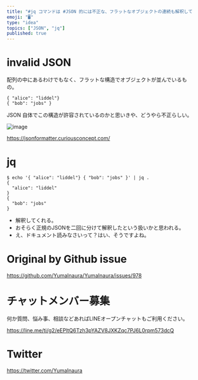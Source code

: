 ```yaml
---
title: "#jq コマンドは #JSON 的には不正な、フラットなオブジェクトの連続も解釈してくれるっぽい"
emoji: "🖥"
type: "idea"
topics: ["JSON", "jq"]
published: true
---
```


# invalid JSON

配列の中にあるわけでもなく、フラットな構造でオブジェクトが並んでいるもの。

```
{ "alice": "liddel"}
{ "bob": "jobs" }
```

JSON 自体でこの構造が許容されているのかと思いきや、どうやら不正らしい。

![image](https://user-images.githubusercontent.com/13635059/55201222-5f60bc00-5205-11e9-9aad-85fa12b81bc7.png)

https://jsonformatter.curiousconcept.com/

# jq


```shell
$ echo '{ "alice": "liddel"} { "bob": "jobs" }' | jq .
{
  "alice": "liddel"
}
{
  "bob": "jobs"
}
```

- 解釈してくれる。
- おそらく正規のJSONを二回に分けて解釈したという扱いかと思われる。
- え、ドキュメント読みなさいって？はい、そうですよね。


# Original by Github issue

https://github.com/YumaInaura/YumaInaura/issues/978








<!-- Update From Qiita API -->

# チャットメンバー募集


何か質問、悩み事、相談などあればLINEオープンチャットもご利用ください。

https://line.me/ti/g2/eEPltQ6Tzh3pYAZV8JXKZqc7PJ6L0rpm573dcQ





# Twitter


https://twitter.com/YumaInaura


<!-- Update From Qiita API -->


